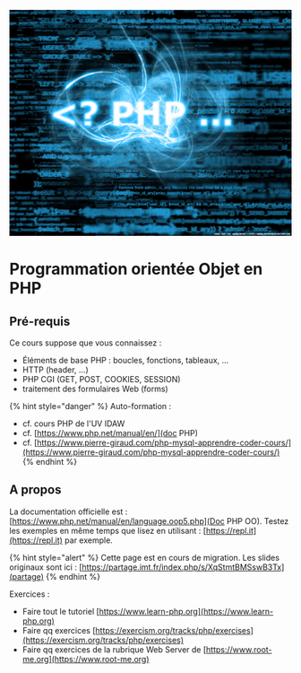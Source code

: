 
![PHP](../ressources/tutoPHP/coverPHP.jpg)

# Programmation orientée Objet en PHP

## Pré-requis

Ce cours suppose que vous connaissez :

- Éléments de base PHP : boucles, fonctions, tableaux, ...
- HTTP (header, ...)
- PHP CGI (GET, POST, COOKIES, SESSION)
- traitement des formulaires Web (forms)

{% hint style="danger" %}
Auto-formation :
- cf. cours PHP de l'UV IDAW
- cf. [https://www.php.net/manual/en/](doc PHP)
- cf. [https://www.pierre-giraud.com/php-mysql-apprendre-coder-cours/](https://www.pierre-giraud.com/php-mysql-apprendre-coder-cours/)
{% endhint %}

## A propos

La documentation officielle est : [https://www.php.net/manual/en/language.oop5.php](Doc PHP OO). Testez les exemples en même temps que lisez en utilisant : [https://repl.it](https://repl.it) par exemple.

{% hint style="alert" %}
Cette page est en cours de migration.
Les slides originaux sont ici : [https://partage.imt.fr/index.php/s/XqStmtBMSswB3Tx](partage)
{% endhint %}


Exercices :
- Faire tout le tutoriel [https://www.learn-php.org](https://www.learn-php.org)
- Faire qq exercices [https://exercism.org/tracks/php/exercises](https://exercism.org/tracks/php/exercises)
- Faire qq exercices de la rubrique Web Server de [https://www.root-me.org](https://www.root-me.org)

<!-- ## Les classes

```php
class Persone
{
    private $firstname;       // attribut privé
    protected $lastname;   // attribut protégé
    public $age;         // attribut public

    function __construct() { }  // contructeur
    function __destruct() { }  // destructeur

    public function maFonction() { } // Méthode publique
}
```

`private`, `protected` et `public` définissent la visibilité d’une méthode ou d’un attribut. Par défaut, un élément est `public`.

En php il est possible de déclarer des membres ou des méthodes comme statiques. La déclaration `static` doit être faite après la déclaration de visibilitée.

```php
class Personne
{
    public static $nombreDeJambes = 2;

    public static function staticFunction() {
        // ...
    }
}
```

L'opérateur `::` permet d'accéder aux champs (attributs ou méthodes) statiques d'une classe.


![PHP OO](../ressources/tutoPHP/LucDamas-PHP_OO.jpg)

![PHP](../ressources/tutoPHP/LucDamas-PHP_sale.jpg)
 -->